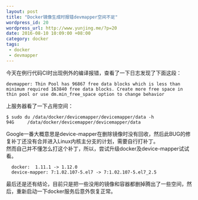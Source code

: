 ```yaml
--- 
layout: post
title: "Docker镜像生成时报错devmapper空间不足"
wordpress_id: 20
wordpress_url: http://www.yunjing.me/?p=20
date: 2016-08-10 10:09:00 +08:00
category: docker
tags: 
 - docker
 - devmapper
---
```


今天在例行代码CI时出现例外的编译报错，查看了一下日志发现了下面这段：

```
devmapper: Thin Pool has 96867 free data blocks which is less than minimum required 163840 free data blocks. Create more free space in thin pool or use dm.min_free_space option to change behavior
```

上服务器看了一下占用空间：

```
$ sudo du /data/docker/devicemapper/devicemapper/data -h
94G     /data/docker/devicemapper/devicemapper/data
```

Google一番大概意思是device-mapper在删除镜像时没有回收，然后此BUG的修复补丁还没有合并进入Linux内核主分支的计划，需要自行打补丁。  
然而自己并不懂怎么打这个补丁，所以，尝试升级docker及device-mapper试试看。

```
  docker:  1.11.1 -> 1.12.0
  device-mapper: 7:1.02.107-5.el7 -> 7:1.02.107-5.el7_2.5
```

最后还是还有结论，目前只是把一些没用的镜像和容器都删掉腾出了一些空间，然后，重新启动一下docker服务后意外恢复正常。